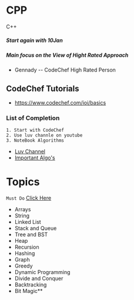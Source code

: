 # CPP
C++
##### Start again with 10Jan 
##### Main focus on the View of Hight Rated Approach
- Gennady -- CodeChef High Rated Person 

## CodeChef Tutorials
- https://www.codechef.com/ioi/basics


### List of Completion  
```
1. Start with CodeChef 
2. Use luv channle on youtube 
3. NoteBook Algorithms 
```
- [Luv Channel ](https://www.youtube.com/playlist?list=PLauivoElc3ggagradg8MfOZreCMmXMmJ-)
- [Important Algo's](https://www.geeksforgeeks.org/top-algorithms-and-data-structures-for-competitive-programming/) 

# Topics 
```Must Do``` [Click Here](https://www.geeksforgeeks.org/must-do-coding-questions-for-companies-like-amazon-microsoft-adobe/?ref=lbp)
- Arrays
- String
- Linked List
- Stack and Queue
- Tree and BST
- Heap
- Recursion
- Hashing
- Graph
- Greedy
- Dynamic Programming
- Divide and Conquer
- Backtracking
- Bit Magic**
